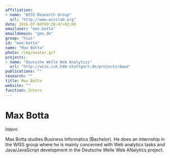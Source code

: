 ```yaml
---
affiliation:
- name: "WISS Research Group"
  url: "http://www.wisslab.org"
date: 2016-07-08T09:28:47+02:00
emailuser: "max.botta"
emaildomain: "gmx.de"
group: "hiwi"
id: "max-botta"
name: "Max Botta"
photo: /img/avatar.gif
projects:
- name: "Deutsche Welle Web Analytics"
  url: "http://wiss.iuk.hdm-stuttgart.de/projects/dwwa"
publications: ""
research: ""
title: Max Botta
website: ""
function: Intern
---
```


# Max Botta

*Intern*

Max Botta studies Business Informatics (Bachelor). He does an internship in the WISS group where he is mainly concerned with Web analytics tasks and Java/JavaScript development in the Deutsche Welle Web ANalytics project.
